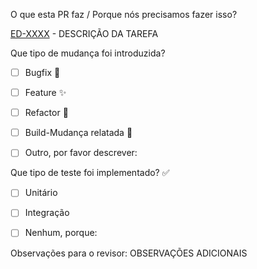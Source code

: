 O que esta PR faz / Porque nós precisamos fazer isso?

[ED-XXXX](https://uoledtech.atlassian.net/browse/ED-XXXX) - DESCRIÇÃO DA TAREFA

Que tipo de mudança foi introduzida?

- [ ] Bugfix :bug:

- [ ] Feature :sparkles:

- [ ] Refactor :hammer:

- [ ] Build-Mudança relatada :bookmark:

- [ ] Outro, por favor descrever:

Que tipo de teste foi implementado? :white_check_mark:

- [ ] Unitário

- [ ] Integração

- [ ] Nenhum, porque:

Observações para o revisor: OBSERVAÇÕES ADICIONAIS
